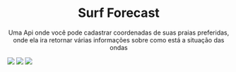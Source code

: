 <h1 align="center">Surf Forecast</h1>
<p align="center">Uma Api onde você pode cadastrar coordenadas de suas praias preferidas, onde ela ira retornar várias informações sobre como está a situação das ondas </p>
<img src="https://img.shields.io/static/v1?label=JavaScript&message=NodeJs&color=green&style=for-the-badge&logo=Node.js"/>
<img src="https://img.shields.io/static/v1?label=JavaScript&message=Nodemon&color=green&style=for-the-badge&logo=Nodemon"/>
<img src="https://img.shields.io/static/v1?label=GitHub&message=GitHubActions&color=blue&style=for-the-badge&logo=GitHubActions"/>



